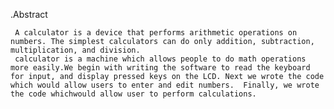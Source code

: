 .Abstract

     A calculator is a device that performs arithmetic operations on numbers. The simplest calculators can do only addition, subtraction, multiplication, and division.
     calculator is a machine which allows people to do math operations more easily.We begin with writing the software to read the keyboard for input, and display pressed keys on the LCD. Next we wrote the code which would allow users to enter and edit numbers.  Finally, we wrote the code whichwould allow user to perform calculations.

     
     
